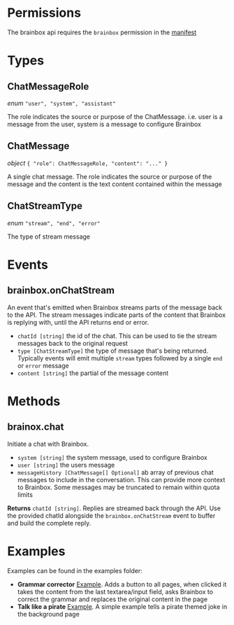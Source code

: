 # Permissions

The brainbox api requires the `brainbox` permission in the [manifest](https://developer.chrome.com/docs/extensions/mv3/declare_permissions/)

# Types

## ChatMessageRole

_enum_ `"user", "system", "assistant"`

The role indicates the source or purpose of the ChatMessage. i.e. user is a message from the user, system is a message to configure Brainbox

## ChatMessage

_object_ `{ "role": ChatMessageRole, "content": "..." }`

A single chat message. The role indicates the source or purpose of the message and the content is the text content contained within the message

## ChatStreamType

_enum_ `"stream", "end", "error"`

The type of stream message

# Events

## brainbox.onChatStream

An event that's emitted when Brainbox streams parts of the message back to the API. The stream messages indicate parts of the content that Brainbox is replying with, until the API returns end or error.

* `chatId [string]` the id of the chat. This can be used to tie the stream messages back to the original request
* `type [ChatStreamType]` the type of message that's being returned. Typically events will emit multiple `stream` types followed by a single `end` or `error` message
* `content [string]` the partial of the message content


# Methods

## brainox.chat
Initiate a chat with Brainbox.

* `system [string]` the system message, used to configure Brainbox
* `user [string]` the users message
* `messageHistory [ChatMessage[] Optional]` ab array of previous chat messages to include in the conversation. This can provide more context to Brainbox. Some messages may be truncated to remain within quota limits

**Returns** `chatId [string]`. Replies are streamed back through the API. Use the provided chatId alongside the `brainbox.onChatStream` event to buffer and build the complete reply.


# Examples

Examples can be found in the examples folder:

* **Grammar corrector** [Example](examples/grammar_corrector/). Adds a button to all pages, when clicked it takes the content from the last textarea/input field, asks Brainbox to correct the grammar and replaces the original content in the page
* **Talk like a pirate** [Example](examples/talk_like_a_pirate). A simple example tells a pirate themed joke in the background page
